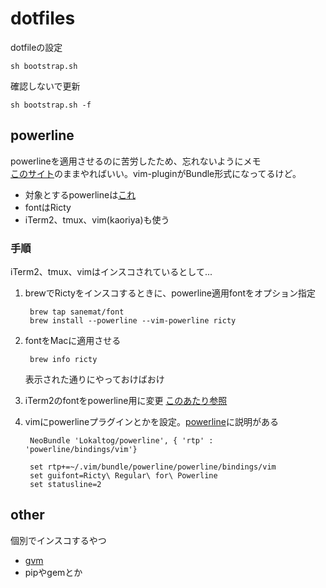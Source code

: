 dotfiles
========

dotfileの設定

    sh bootstrap.sh

確認しないで更新

    sh bootstrap.sh -f
## powerline
powerlineを適用させるのに苦労したため、忘れないようにメモ  
[このサイト](https://coderwall.com/p/yiot4q)のままやればいい。vim-pluginがBundle形式になってるけど。


* 対象とするpowerlineは[これ][powerline]
* fontはRicty
* iTerm2、tmux、vim(kaoriya)も使う

### 手順
iTerm2、tmux、vimはインスコされているとして...

1. brewでRictyをインスコするときに、powerline適用fontをオプション指定

        brew tap sanemat/font
        brew install --powerline --vim-powerline ricty

1. fontをMacに適用させる

        brew info ricty
    表示された通りにやっておけばおけ

1. iTerm2のfontをpowerline用に変更 [このあたり参照](https://coderwall.com/p/yiot4q)

1. vimにpowerlineプラグインとかを設定。[powerline](https://powerline.readthedocs.org/en/latest/overview.html#vim-statusline)に説明がある


        NeoBundle 'Lokaltog/powerline', { 'rtp' : 'powerline/bindings/vim'}

        set rtp+=~/.vim/bundle/powerline/powerline/bindings/vim
        set guifont=Ricty\ Regular\ for\ Powerline
        set statusline=2


[powerline]: https://powerline.readthedocs.org/en/latest/

## other
個別でインスコするやつ

* [gvm](http://gvmtool.net/)
* pipやgemとか
